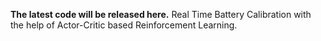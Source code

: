 **The latest code will be released here.**
Real Time Battery Calibration with the help of Actor-Critic based Reinforcement Learning. 
